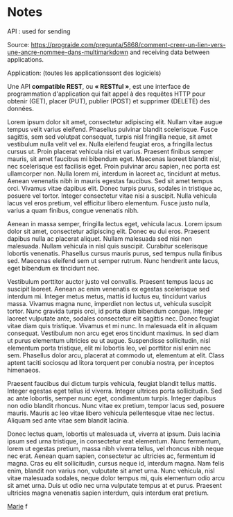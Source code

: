 # Notes #

API : used for <a name="abcd"></a>sending</a>

Source: https://prograide.com/pregunta/5868/comment-creer-un-lien-vers-une-ancre-nommee-dans-multimarkdown and receiving data between applications.

Application: (toutes les applicationssont des logiciels)

Une API **compatible REST**, ou **« RESTful »**, est une interface de programmation d'application qui fait appel à des requêtes HTTP pour obtenir (GET), placer (PUT), publier (POST) et supprimer (DELETE) des données.

Lorem ipsum dolor sit amet, consectetur adipiscing elit. Nullam vitae augue tempus velit varius eleifend. Phasellus pulvinar blandit scelerisque. Fusce sagittis, sem sed volutpat consequat, turpis nisl fringilla neque, sit amet vestibulum nulla velit vel ex. Nulla eleifend feugiat eros, a fringilla lectus cursus ut. Proin placerat vehicula nisi et varius. Praesent finibus semper mauris, sit amet faucibus mi bibendum eget. Maecenas laoreet blandit nisl, nec scelerisque est facilisis eget. Proin pulvinar arcu sapien, nec porta est ullamcorper non. Nulla lorem mi, interdum in laoreet ac, tincidunt at metus. Aenean venenatis nibh in mauris egestas faucibus. Sed sit amet tempus orci. Vivamus vitae dapibus elit. Donec turpis purus, sodales in tristique ac, posuere vel tortor. Integer consectetur vitae nisi a suscipit. Nulla vehicula lacus vel eros pretium, vel efficitur libero elementum. Fusce justo nulla, varius a quam finibus, congue venenatis nibh.

Aenean in massa semper, fringilla lectus eget, vehicula lacus. Lorem ipsum dolor sit amet, consectetur adipiscing elit. Donec eu dui eros. Praesent dapibus nulla ac placerat aliquet. Nullam malesuada sed nisi non malesuada. Nullam vehicula in nisl quis suscipit. Curabitur scelerisque lobortis venenatis. Phasellus cursus mauris purus, sed tempus nulla finibus sed. Maecenas eleifend sem ut semper rutrum. Nunc hendrerit ante lacus, eget bibendum ex tincidunt nec.

Vestibulum porttitor auctor justo vel convallis. Praesent tempus lacus ac suscipit laoreet. Aenean ac enim venenatis ex egestas scelerisque sed interdum mi. Integer metus metus, mattis id luctus eu, tincidunt varius massa. Vivamus magna nunc, imperdiet non lectus ut, vehicula suscipit tortor. Nunc gravida turpis orci, id porta diam bibendum congue. Integer laoreet vulputate ante, sodales consectetur elit sagittis nec. Donec feugiat vitae diam quis tristique. Vivamus et mi nunc. In malesuada elit in aliquam consequat. Vestibulum non arcu eget eros tincidunt maximus. In sed diam ut purus elementum ultricies eu ut augue. Suspendisse sollicitudin, nisl elementum porta tristique, elit mi lobortis leo, vel porttitor nisl enim nec sem. Phasellus dolor arcu, placerat at commodo ut, elementum at elit. Class aptent taciti sociosqu ad litora torquent per conubia nostra, per inceptos himenaeos.

Praesent faucibus dui dictum turpis vehicula, feugiat blandit tellus mattis. Integer egestas eget tellus id viverra. Integer ultrices porta sollicitudin. Sed ac ante lobortis, semper nunc eget, condimentum turpis. Integer dapibus non odio blandit rhoncus. Nunc vitae ex pretium, tempor lacus sed, posuere mauris. Mauris ac leo vitae libero vehicula pellentesque vitae nec lectus. Aliquam sed ante vitae sem blandit lacinia.

Donec lectus quam, lobortis ut malesuada ut, viverra at ipsum. Duis lacinia ipsum sed urna tristique, in consectetur erat elementum. Nunc fermentum, lorem ut egestas pretium, massa nibh viverra tellus, vel rhoncus nibh neque nec erat. Aenean quam sapien, consectetur ac ultricies ac, fermentum id magna. Cras eu elit sollicitudin, cursus neque id, interdum magna. Nam felis enim, blandit non varius non, vulputate sit amet urna. Nunc vehicula, nisl vitae malesuada sodales, neque dolor tempus mi, quis elementum odio arcu sit amet urna. Duis ut odio nec urna vulputate tempus at et purus. Praesent ultricies magna venenatis sapien interdum, quis interdum erat pretium.

[Marie](#abcd)
f